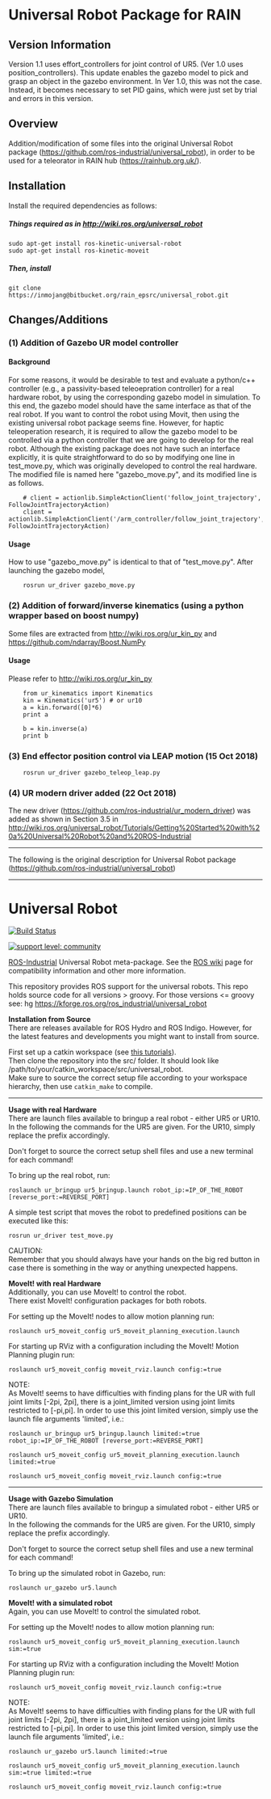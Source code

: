 # Universal Robot Package for RAIN

## Version Information

Version 1.1 uses effort_controllers for joint control of UR5. (Ver 1.0 uses position_controllers). 
This update enables the gazebo model to pick and grasp an object in the gazebo environment. 
In Ver 1.0, this was not the case. 
Instead, it becomes necessary to set PID gains, which were just set by trial and errors in this version.

## Overview

Addition/modification of some files into the original Universal Robot package (https://github.com/ros-industrial/universal_robot), in order to be used for a teleorator in RAIN hub (https://rainhub.org.uk/). 

## Installation

Install the required dependencies as follows:

##### Things required as in http://wiki.ros.org/universal_robot
	
    sudo apt-get install ros-kinetic-universal-robot
    sudo apt-get install ros-kinetic-moveit
	
##### Then, install

	git clone https://inmojang@bitbucket.org/rain_epsrc/universal_robot.git
	
	
	
## Changes/Additions

### (1) Addition of Gazebo UR model controller

#### Background
For some reasons, it would be desirable to test and evaluate a python/c++ controller (e.g., a passivity-based teleoepration controller) for a real hardware robot, by using the corresponding gazebo model in simulation. 
To this end, the gazebo model should have the same interface as that of the real robot. If you want to control the robot using Movit, then using the existing universal robot package seems fine. 
However, for haptic teleoperation research, it is required to allow the gazebo model to be controlled via a python controller that we are going to develop for the real robot. 
Although the existing package does not have such an interface explicitly, it is quite straightforward to do so by modifying one line in test_move.py, which was originally developed to control the real hardware. 
The modified file is named here "gazebo_move.py", and its modified line is as follows. 
	
	
		# client = actionlib.SimpleActionClient('follow_joint_trajectory', FollowJointTrajectoryAction)
        client = actionlib.SimpleActionClient('/arm_controller/follow_joint_trajectory', FollowJointTrajectoryAction)
        
		
#### Usage

How to use "gazebo_move.py" is identical to that of "test_move.py". After launching the gazebo model, 

		rosrun ur_driver gazebo_move.py
	

### (2) Addition of forward/inverse kinematics (using a python wrapper based on boost numpy)
Some files are extracted from http://wiki.ros.org/ur_kin_py and https://github.com/ndarray/Boost.NumPy

#### Usage
Please refer to http://wiki.ros.org/ur_kin_py

		from ur_kinematics import Kinematics
		kin = Kinematics('ur5') # or ur10
		a = kin.forward([0]*6)
		print a

		b = kin.inverse(a)
		print b

### (3) End effector position control via LEAP motion (15 Oct 2018)

		rosrun ur_driver gazebo_teleop_leap.py

### (4) UR modern driver added (22 Oct 2018)

The new driver (https://github.com/ros-industrial/ur_modern_driver) was added as shown in Section 3.5 in http://wiki.ros.org/universal_robot/Tutorials/Getting%20Started%20with%20a%20Universal%20Robot%20and%20ROS-Industrial

		
		
		
---

The following is the original description for Universal Robot package (https://github.com/ros-industrial/universal_robot)

----------


# Universal Robot

[![Build Status](http://build.ros.org/job/Kdev__universal_robot__ubuntu_xenial_amd64/badge/icon)](http://build.ros.org/job/Kdev__universal_robot__ubuntu_xenial_amd64)

[![support level: community](https://img.shields.io/badge/support%20level-community-lightgray.png)](http://rosindustrial.org/news/2016/10/7/better-supporting-a-growing-ros-industrial-software-platform)

[ROS-Industrial](http://wiki.ros.org/Industrial) Universal Robot meta-package. See the [ROS wiki](http://wiki.ros.org/universal_robot) page for compatibility information and other more information.

This repository provides ROS support for the universal robots.  This repo holds source code for all versions > groovy.  For those versions <= groovy see: hg https://kforge.ros.org/ros_industrial/universal_robot


__Installation from Source__  
There are releases available for ROS Hydro and ROS Indigo. However, for the latest features and developments you might want to install from source.

First set up a catkin workspace (see [this tutorials](http://wiki.ros.org/catkin/Tutorials)).  
Then clone the repository into the src/ folder. It should look like /path/to/your/catkin_workspace/src/universal_robot.  
Make sure to source the correct setup file according to your workspace hierarchy, then use ```catkin_make``` to compile.  

---

__Usage with real Hardware__  
There are launch files available to bringup a real robot - either UR5 or UR10.  
In the following the commands for the UR5 are given. For the UR10, simply replace the prefix accordingly.

Don't forget to source the correct setup shell files and use a new terminal for each command!   

To bring up the real robot, run:

```roslaunch ur_bringup ur5_bringup.launch robot_ip:=IP_OF_THE_ROBOT [reverse_port:=REVERSE_PORT]```

A simple test script that moves the robot to predefined positions can be executed like this:

```rosrun ur_driver test_move.py```


CAUTION:  
Remember that you should always have your hands on the big red button in case there is something in the way or anything unexpected happens.


__MoveIt! with real Hardware__  
Additionally, you can use MoveIt! to control the robot.  
There exist MoveIt! configuration packages for both robots.  

For setting up the MoveIt! nodes to allow motion planning run:

```roslaunch ur5_moveit_config ur5_moveit_planning_execution.launch```

For starting up RViz with a configuration including the MoveIt! Motion Planning plugin run:

```roslaunch ur5_moveit_config moveit_rviz.launch config:=true```


NOTE:  
As MoveIt! seems to have difficulties with finding plans for the UR with full joint limits [-2pi, 2pi], there is a joint_limited version using joint limits restricted to [-pi,pi]. In order to use this joint limited version, simply use the launch file arguments 'limited', i.e.:  

```roslaunch ur_bringup ur5_bringup.launch limited:=true robot_ip:=IP_OF_THE_ROBOT [reverse_port:=REVERSE_PORT]```

```roslaunch ur5_moveit_config ur5_moveit_planning_execution.launch limited:=true```

```roslaunch ur5_moveit_config moveit_rviz.launch config:=true```


---

__Usage with Gazebo Simulation__  
There are launch files available to bringup a simulated robot - either UR5 or UR10.  
In the following the commands for the UR5 are given. For the UR10, simply replace the prefix accordingly.

Don't forget to source the correct setup shell files and use a new terminal for each command!   

To bring up the simulated robot in Gazebo, run:

```roslaunch ur_gazebo ur5.launch```


__MoveIt! with a simulated robot__  
Again, you can use MoveIt! to control the simulated robot.  

For setting up the MoveIt! nodes to allow motion planning run:

```roslaunch ur5_moveit_config ur5_moveit_planning_execution.launch sim:=true```

For starting up RViz with a configuration including the MoveIt! Motion Planning plugin run:

```roslaunch ur5_moveit_config moveit_rviz.launch config:=true```


NOTE:  
As MoveIt! seems to have difficulties with finding plans for the UR with full joint limits [-2pi, 2pi], there is a joint_limited version using joint limits restricted to [-pi,pi]. In order to use this joint limited version, simply use the launch file arguments 'limited', i.e.:  

```roslaunch ur_gazebo ur5.launch limited:=true```

```roslaunch ur5_moveit_config ur5_moveit_planning_execution.launch sim:=true limited:=true```

```roslaunch ur5_moveit_config moveit_rviz.launch config:=true```


